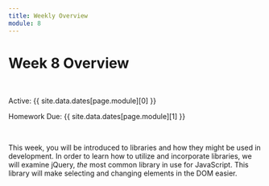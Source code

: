 ```yaml
---
title: Weekly Overview
module: 8
---
```


# Week 8 Overview <br />


<br />


Active: {{ site.data.dates[page.module][0] }}

Homework Due: {{ site.data.dates[page.module][1] }}


<br />

<!-- <div class="embed-responsive embed-responsive-16by9"><iframe class="embed-responsive-item" src="https://www.youtube.com/embed/GGX5lm2me0A" frameborder="0" allowfullscreen></iframe></div> -->


This week, you will be introduced to libraries and how they might be used in development. In order to learn how to utilize and incorporate libraries, we will examine jQuery, _the_ most common library in use for JavaScript. This library will make selecting and changing elements in the DOM easier. 
